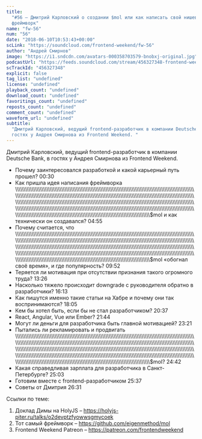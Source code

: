 ```yaml
---
title:
  "#56 – Дмитрий Карловский о создании $mol или как написать свой нишевый
  фреймворк"
name: "fw-56"
num: "56"
date: "2018-06-10T10:53:43+00:00"
scLink: "https://soundcloud.com/frontend-weekend/fw-56"
author: "Андрей Смирнов"
image: "https://i1.sndcdn.com/avatars-000358703579-bnobxj-original.jpg"
podcastUrl: "https://feeds.soundcloud.com/stream/456327348-frontend-weekend-fw-56.m4a"
scTrackId: "456327348"
explicit: false
tag_list: "undefined"
license: "undefined"
playback_count: "undefined"
download_count: "undefined"
favoritings_count: "undefined"
reposts_count: "undefined"
comment_count: "undefined"
waveform_url: "undefined"
subtitle:
  "Дмитрий Карловский, ведущий frontend-разработчик в компании Deutsche Bank, в
  гостях у Андрея Смирнова из Frontend Weekend. "
---
```


Дмитрий Карловский, ведущий frontend-разработчик в компании Deutsche Bank, в
гостях у Андрея Смирнова из Frontend Weekend.

- Почему заинтересовался разработкой и какой карьерный путь прошел?
  <timecode sec="30">00:30</timecode>
- Как пришла идея написания фреймворка
  \\\\\\\\\\\\\\\\\\\\\\\\\\\\\\\\\\\\\\\\\\\\\\\\\\\\\\\\\\\\\\\\\\\\\\\\\\\\\\\\\\\\\\\\\\\\\\\\\\\\\\\\\\\\\\\\\\\\\\\\\\\\\\\\\\\\\\\\\\\\\\\\\\\\\\\\\\\\\\\\\\\\\\\\\\\\\\\\\\\\\\\\\\\\\\\\\\\\\\\\\\\\\\\\\\\\\\\\\\\\\\\\\\\\\\\\\\\\\\\\\\\\\\\\\\\\\\\\\\\\\\\\\\\\\\\\\\\\\\\\\\\\\\\\\\\\\\\\\\\\\\\\\\\\\\\\\\\\\\\\\\\\\\\\\\\\\\\\\\\\\\\\\\\\\\\\\\\\\\\\\\\\\\\\\\\\\\\\\\\\\\\\\\\\\\\\\\\\\\\\\\\\\\\\\\\\\\\\\\\\\\\\\\\\\\\\\\\\\\\\\\\\\\\\\\\\\\\\\\\\\\\\\\\\\\\\\\\\\\\\\\\\\\\\\\\\\\\\\\\\\\\\\\\\\\\\\\\\\\\\\\\\\\\\\\\\\\\\\\\\\\\\\\\\\\\\\\\\\\\\\\\\\\\\\\\\\\\\\\\\\\\\\\\\\\\\\\\\\\\\\\\\\\\\\\\\\\\\\\\\\\\\\\\\\\\\\\\\\\\\\\\\\\\\\\\\\\\\\\\\\\\\\\\\\\\\\\\\\\\\\\\\\\\\\\\\\\\\\\\\\\\\\\\\\\\\\\\\\\\\\\\\\\\\\\\\\\\\\\\\\\\\\\\\\\\\\\\\\\\\\\\\\\\\\\\\\\\\\\\\\\\\\\\\\\\\\\\\\\\\\\\\\\\\\\\\\\\\\\\\\\\\\\\\\\\\\\\\\\\\\\\\\\\\\\\\\\\\\\\\\\\\\\\\\\\\\\\\\\\\\\\\\\\\\\\\\\\\\\\\\\\\\\\\\\\\\\\\\\\\\\\\\\\\\\\\\\\\\\\\\\\\\\\\\\\\\\\\\\\\\\\\\\\\\\\\\\\\\\\\\\\\\\\\\\\\\\\\\\\\\\\\\\\\\\\\\\\\\\\\\\\\\\\\\\\\\\\\\$mol
  и как технически он создавался? <timecode sec="295">04:55</timecode>
- Почему считается, что
  \\\\\\\\\\\\\\\\\\\\\\\\\\\\\\\\\\\\\\\\\\\\\\\\\\\\\\\\\\\\\\\\\\\\\\\\\\\\\\\\\\\\\\\\\\\\\\\\\\\\\\\\\\\\\\\\\\\\\\\\\\\\\\\\\\\\\\\\\\\\\\\\\\\\\\\\\\\\\\\\\\\\\\\\\\\\\\\\\\\\\\\\\\\\\\\\\\\\\\\\\\\\\\\\\\\\\\\\\\\\\\\\\\\\\\\\\\\\\\\\\\\\\\\\\\\\\\\\\\\\\\\\\\\\\\\\\\\\\\\\\\\\\\\\\\\\\\\\\\\\\\\\\\\\\\\\\\\\\\\\\\\\\\\\\\\\\\\\\\\\\\\\\\\\\\\\\\\\\\\\\\\\\\\\\\\\\\\\\\\\\\\\\\\\\\\\\\\\\\\\\\\\\\\\\\\\\\\\\\\\\\\\\\\\\\\\\\\\\\\\\\\\\\\\\\\\\\\\\\\\\\\\\\\\\\\\\\\\\\\\\\\\\\\\\\\\\\\\\\\\\\\\\\\\\\\\\\\\\\\\\\\\\\\\\\\\\\\\\\\\\\\\\\\\\\\\\\\\\\\\\\\\\\\\\\\\\\\\\\\\\\\\\\\\\\\\\\\\\\\\\\\\\\\\\\\\\\\\\\\\\\\\\\\\\\\\\\\\\\\\\\\\\\\\\\\\\\\\\\\\\\\\\\\\\\\\\\\\\\\\\\\\\\\\\\\\\\\\\\\\\\\\\\\\\\\\\\\\\\\\\\\\\\\\\\\\\\\\\\\\\\\\\\\\\\\\\\\\\\\\\\\\\\\\\\\\\\\\\\\\\\\\\\\\\\\\\\\\\\\\\\\\\\\\\\\\\\\\\\\\\\\\\\\\\\\\\\\\\\\\\\\\\\\\\\\\\\\\\\\\\\\\\\\\\\\\\\\\\\\\\\\\\\\\\\\\\\\\\\\\\\\\\\\\\\\\\\\\\\\\\\\\\\\\\\\\\\\\\\\\\\\\\\\\\\\\\\\\\\\\\\\\\\\\\\\\\\\\\\\\\\\\\\\\\\\\\\\\\\\\\\\\\\\\\\\\\\\\\\\\\\\\\\\\\\\\\\\\\$mol
  «обогнал своё время», и где популярность? <timecode sec="592">09:52</timecode>
- Теряется ли мотивация при отсутствии признания такого огромного труда?
  <timecode sec="806">13:26</timecode>
- Насколько тяжело происходит downgrade с руководителя обратно в разработчики?
  <timecode sec="973">16:13</timecode>
- Как пишутся именно такие статьи на Хабре и почему они так воспринимаются?
  <timecode sec="1085">18:05</timecode>
- Кем бы хотел быть, если бы не стал разработчиком?
  <timecode sec="1237">20:37</timecode>
- React, Angular, Vue или Ember? <timecode sec="1304">21:44</timecode>
- Могут ли деньги для разработчика быть главной мотивацией?
  <timecode sec="1401">23:21</timecode>
- Пытались ли рекламировать и продвигать
  \\\\\\\\\\\\\\\\\\\\\\\\\\\\\\\\\\\\\\\\\\\\\\\\\\\\\\\\\\\\\\\\\\\\\\\\\\\\\\\\\\\\\\\\\\\\\\\\\\\\\\\\\\\\\\\\\\\\\\\\\\\\\\\\\\\\\\\\\\\\\\\\\\\\\\\\\\\\\\\\\\\\\\\\\\\\\\\\\\\\\\\\\\\\\\\\\\\\\\\\\\\\\\\\\\\\\\\\\\\\\\\\\\\\\\\\\\\\\\\\\\\\\\\\\\\\\\\\\\\\\\\\\\\\\\\\\\\\\\\\\\\\\\\\\\\\\\\\\\\\\\\\\\\\\\\\\\\\\\\\\\\\\\\\\\\\\\\\\\\\\\\\\\\\\\\\\\\\\\\\\\\\\\\\\\\\\\\\\\\\\\\\\\\\\\\\\\\\\\\\\\\\\\\\\\\\\\\\\\\\\\\\\\\\\\\\\\\\\\\\\\\\\\\\\\\\\\\\\\\\\\\\\\\\\\\\\\\\\\\\\\\\\\\\\\\\\\\\\\\\\\\\\\\\\\\\\\\\\\\\\\\\\\\\\\\\\\\\\\\\\\\\\\\\\\\\\\\\\\\\\\\\\\\\\\\\\\\\\\\\\\\\\\\\\\\\\\\\\\\\\\\\\\\\\\\\\\\\\\\\\\\\\\\\\\\\\\\\\\\\\\\\\\\\\\\\\\\\\\\\\\\\\\\\\\\\\\\\\\\\\\\\\\\\\\\\\\\\\\\\\\\\\\\\\\\\\\\\\\\\\\\\\\\\\\\\\\\\\\\\\\\\\\\\\\\\\\\\\\\\\\\\\\\\\\\\\\\\\\\\\\\\\\\\\\\\\\\\\\\\\\\\\\\\\\\\\\\\\\\\\\\\\\\\\\\\\\\\\\\\\\\\\\\\\\\\\\\\\\\\\\\\\\\\\\\\\\\\\\\\\\\\\\\\\\\\\\\\\\\\\\\\\\\\\\\\\\\\\\\\\\\\\\\\\\\\\\\\\\\\\\\\\\\\\\\\\\\\\\\\\\\\\\\\\\\\\\\\\\\\\\\\\\\\\\\\\\\\\\\\\\\\\\\\\\\\\\\\\\\\\\\\\\\\\\\\\\\\\$mol?
  <timecode sec="1482">24:42</timecode>
- Какая справедливая зарплата для разработчика в Санкт-Петербурге?
  <timecode sec="1503">25:03</timecode>
- Готовим вместе с frontend-разработчиком <timecode sec="1537">25:37</timecode>
- Советы от Дмитрия <timecode sec="1591">26:31</timecode>

Ссылки по теме:

1. Доклад Димы на HolyJS – <https://holyjs-piter.ru/talks/o2devptzfyowwsgmycoek>
2. Тот самый фреймворк – <https://github.com/eigenmethod/mol>
3. Frontend Weekend Patreon – <https://patreon.com/frontendweekend>
